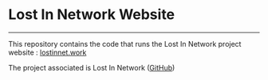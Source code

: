 # Lost In Network Website #
------
This repository contains the code that runs the Lost In Network project website : [lostinnet.work](http://lostinnet.work)

The project associated is Lost In Network ([GitHub](http://github.com/Depado/LostInNetwork))
